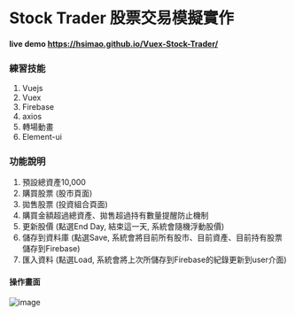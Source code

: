 # Stock Trader 股票交易模擬實作

#### live demo https://hsimao.github.io/Vuex-Stock-Trader/

### 練習技能
1. Vuejs
2. Vuex
3. Firebase
4. axios
5. 轉場動畫
6. Element-ui

### 功能說明
1. 預設總資產10,000
2. 購買股票 (股市頁面)
3. 拋售股票 (投資組合頁面)
4. 購買金額超過總資產、拋售超過持有數量提醒防止機制
5. 更新股價 (點選End Day, 結束這一天, 系統會隨機浮動股價)
6. 儲存到資料庫 (點選Save, 系統會將目前所有股市、目前資產、目前持有股票儲存到Firebase)
7. 匯入資料 (點選Load, 系統會將上次所儲存到Firebase的紀錄更新到user介面)

#### 操作畫面
![image](https://github.com/hsimao/Vuex-Stock-Trader/blob/master/stock.gif)